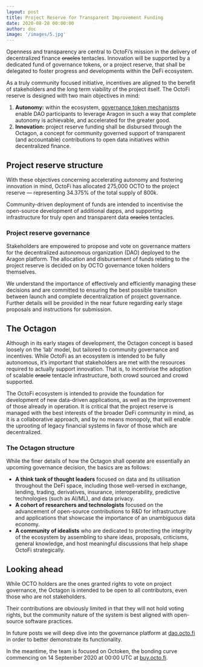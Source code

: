 ```yaml
---
layout: post
title: Project Reserve for Transparent Improvement Funding 
date: 2020-08-28 00:00:00
author: doc
image: '/images/5.jpg'
---
```


Openness and transparency are central to OctoFi’s mission in the delivery of decentralized finance <s>oracles</s> tentacles. Innovation will be supported by a dedicated fund of governance tokens, or a project reserve, that shall be delegated to foster progress and developments within the DeFi ecosystem. 

As a truly community focused initiative, incentives are aligned to the benefit of stakeholders and the long term viability of the project itself. The OctoFi reserve is designed with two main objectives in mind:

1. **Autonomy:** within the ecosystem, [governance token mechanisms](https://octo.fi/blog/gov-token-mech) enable DAO participants to leverage Aragon in such a way that complete autonomy is achievable, and accelerated for the greater good.
2. **Innovation:** project reserve funding shall be disbursed through the Octagon, a concept for community governed support of transparent (and accountable) contributions to open data initiatives within decentralized finance. 

## Project reserve structure

With these objectives concerning accelerating autonomy and fostering innovation in mind, OctoFi has allocated 275,000 OCTO to the project reserve — representing 34.375% of the total supply of 800k. 

Community-driven deployment of funds are intended to incentivise the open-source development of additional dapps, and supporting infrastructure for truly open and transparent data <s>oracles</s> tentacles.

### Project reserve governance

Stakeholders are empowered to propose and vote on governance matters for the decentralized autonomous organization (DAO) deployed to the Aragon platform. The allocation and disbursement of funds relating to the project reserve is decided on by OCTO governance token holders themselves. 

We understand the importance of effectively and efficiently managing these decisions and are committed to ensuring the best possible transition between launch and complete decentralization of project governance. Further details will be provided in the near future regarding early stage proposals and instructions for submission.

## The Octagon

Although in its early stages of development, the Octagon concept is based loosely on the ‘lab’ model, but tailored to community governance and incentives. While OctoFi as an ecosystem is intended to be fully autonomous, it’s important that stakeholders are met with the resources required to actually support innovation. That is, to incentivise the adoption of scalable <s>oracle</s> tentacle infrastructure, both crowd sourced and crowd supported.

The OctoFi ecosystem is intended to provide the foundation for development of new data-driven applications, as well as the improvement of those already in operation. It is critical that the project reserve is managed with the best interests of the broader DeFi community in mind, as it is a collaborative approach, and by no means monopoly, that will enable the uprooting of legacy financial systems in favor of those which are decentralized. 

### The Octagon structure

While the finer details of how the Octagon shall operate are essentially an upcoming governance decision, the basics are as follows:

* **A think tank of thought leaders** focused on data and its utilisation throughout the DeFi space, including those well-versed in exchange, lending, trading, derivatives, insurance, interoperability, predictive technologies (such as AI/ML), and data privacy.
* **A cohort of researchers and technologists** focused on the advancement of open-source contributions to R&D for infrastructure and applications that showcase the importance of an unambiguous data economy.
* **A community of idealists** who are dedicated to protecting the integrity of the ecosystem by assembling to share ideas, proposals, criticisms, general knowledge, and host meaningful discussions that help shape OctoFi strategically.

## Looking ahead

While OCTO holders are the ones granted rights to vote on project governance, the Octagon is intended to be open to all contributors, even those who are not stakeholders. 

Their contributions are obviously limited in that they will not hold voting rights, but the community nature of the system is best aligned with open-source software practices.

In future posts we will deep dive into the governance platform at [dao.octo.fi](https://dao.octo.fi) in order to better demonstrate its functionality. 

In the meantime, the team is focused on Octoken, the bonding curve commencing on 14 September 2020 at 00:00 UTC at [buy.octo.fi](https://buy.octo.fi). 
